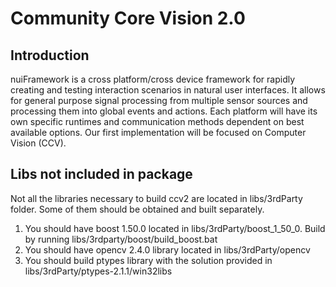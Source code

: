 Community Core Vision 2.0
=====================

Introduction
------------
nuiFramework is a cross platform/cross device framework for rapidly creating and testing interaction scenarios in natural user interfaces. 
It allows for general purpose signal processing from multiple sensor sources and processing them into global events and actions. 
Each platform will have its own specific runtimes and communication methods dependent on best available options. 
Our first implementation will be focused on Computer Vision (CCV).

Libs not included in package
------------
Not all the libraries necessary to build ccv2 are located in libs/3rdParty folder.
Some of them should be obtained and built separately.

1. You should have boost 1.50.0 located in libs/3rdParty/boost_1_50_0.  Build by running libs/3rdparty/boost/build_boost.bat
2. You should have opencv 2.4.0 library located in libs/3rdParty/opencv
3. You should build ptypes library with the solution provided in libs/3rdParty/ptypes-2.1.1/win32libs
